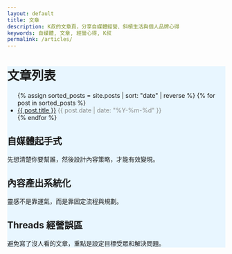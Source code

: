```yaml
---
layout: default
title: 文章
description: K叔的文章頁，分享自媒體經營、斜槓生活與個人品牌心得
keywords: 自媒體, 文章, 經營心得, K叔
permalink: /articles/
---
```


<div class="card-section" style="background:#e8f6ff;">
<h1>文章列表</h1>
<div class="card-section">
  <ul>
{% assign sorted_posts = site.posts | sort: "date" | reverse %}
{% for post in sorted_posts %}
  <li>
    <a href="{{ post.url | relative_url }}">{{ post.title }}</a>
    <span style="color: #888;">{{ post.date | date: "%Y-%m-%d" }}</span>
  </li>
{% endfor %}
</ul>
  </div>
<div class="card-section">
  <h2>自媒體起手式</h2>
  <p>先想清楚你要幫誰，然後設計內容策略，才能有效變現。</p>
</div>

<div class="card-section">
  <h2>內容產出系統化</h2>
  <p>靈感不是靠運氣，而是靠固定流程與規劃。</p>
</div>

<div class="card-section">
  <h2>Threads 經營誤區</h2>
  <p>避免寫了沒人看的文章，重點是設定目標受眾和解決問題。</p>
</div>
